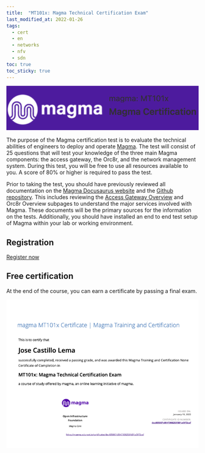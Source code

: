 ```yaml
---
title:  "MT101x: Magma Technical Certification Exam"
last_modified_at: 2022-01-26
tags:
  - cert
  - en
  - networks
  - nfv
  - sdn
toc: true
toc_sticky: true
---
```


[![](/assets/images/posts/2022-01-26-magma-cert/0.png)](https://magma.edunext.io/)

The purpose of the Magma certification test is to evaluate the technical abilities of engineers to deploy and operate [Magma](https://www.magmacore.org/). The test will consist of 25 questions that will test your knowledge of the three main Magma components: the access gateway, the Orc8r, and the network management system. During this test, you will be free to use all resources available to you. A score of 80% or higher is required to pass the test.

Prior to taking the test, you should have previously reviewed all documentation on the [Magma Docusaurus website](https://docs.magmacore.org/docs/next/basics/introduction.html) and the [Github repository](https://github.com/magma/magma). This includes reviewing the [Access Gateway Overview](https://magma.github.io/magma/docs/next/lte/architecture_overview) and Orc8r Overview subpages to understand the major services involved with Magma. These documents will be the primary sources for the information on the tests. Additionally, you should have installed an end to end test setup of Magma within your lab or working environment.

## Registration

[Register now](https://magma.edunext.io/)

## Free certification

At the end of the course, you can earn a certificate by passing a final exam.

[![](/assets/images/posts/2022-01-26-magma-cert/1.png)](https://magma.edunext.io/certificates/dec605887c0547308253fd01a0972cef)

